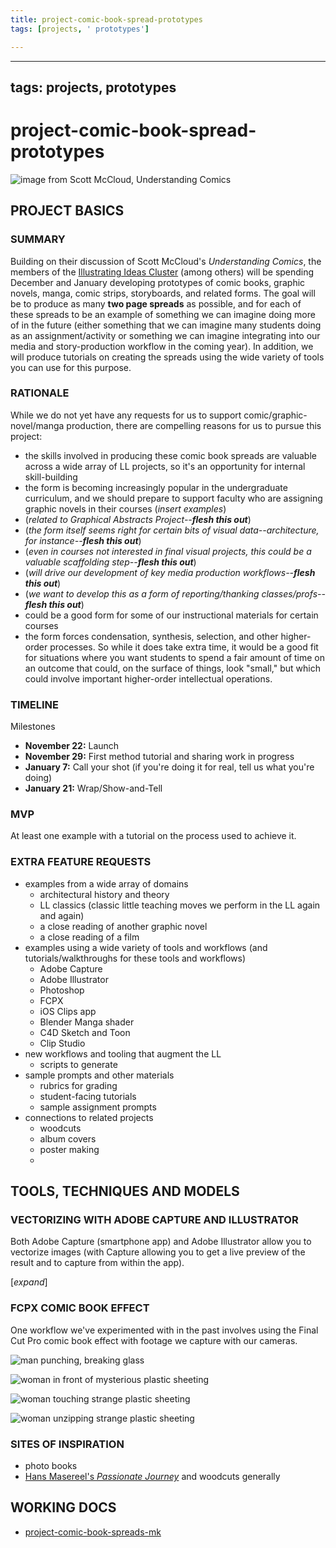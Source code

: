 ```yaml
---
title: project-comic-book-spread-prototypes
tags: [projects, ' prototypes']

---
```


---
tags: projects, prototypes
---

# project-comic-book-spread-prototypes

![image from Scott McCloud, Understanding Comics](https://jynnemason.files.wordpress.com/2015/07/mccloud2.png)

## PROJECT BASICS

### SUMMARY

Building on their discussion of Scott McCloud's *Understanding Comics*, the members of the [Illustrating Ideas Cluster](/kX9p_XSFSV-kcRSlc-dAag) (among others) will be spending December and January developing prototypes of comic books, graphic novels, manga, comic strips, storyboards, and related forms. The goal will be to produce as many **two page spreads** as possible, and for each of these spreads to be an example of something we can imagine doing more of in the future (either something that we can imagine many students doing as an assignment/activity or something we can imagine integrating into our media and story-production workflow in the coming year). In addition, we will produce tutorials on creating the spreads using the wide variety of tools you can use for this purpose.

### RATIONALE 
While we do not yet have any requests for us to support comic/graphic-novel/manga production, there are compelling reasons for us to pursue this project:
* the skills involved in producing these comic book spreads are valuable across a wide array of LL projects, so it's an opportunity for internal skill-building
* the form is becoming increasingly popular in the undergraduate curriculum, and we should prepare to support faculty who are assigning graphic novels in their courses (*insert examples*)
* (*related to Graphical Abstracts Project--**flesh this out***)
* (*the form itself seems right for certain bits of visual data--architecture, for instance--**flesh this out***)
* (*even in courses not interested in final visual projects, this could be a valuable scaffolding step--**flesh this out***)
* (*will drive our development of key media production workflows--**flesh this out***)
* (*we want to develop this as a form of reporting/thanking classes/profs--**flesh this out***)
* could be a good form for some of our instructional materials for certain courses
* the form forces condensation, synthesis, selection, and other higher-order processes. So while it does take extra time, it would be a good fit for situations where you want students to spend a fair amount of time on an outcome that could, on the surface of things, look "small," but which could involve important higher-order intellectual operations.

### TIMELINE

Milestones

* **November 22:** Launch
* **November 29:** First method tutorial and sharing work in progress
* **January 7:** Call your shot (if you're doing it for real, tell us what you're doing)
* **January 21:** Wrap/Show-and-Tell 

### MVP

At least one example with a tutorial on the process used to achieve it. 

### EXTRA FEATURE REQUESTS

* examples from a wide array of domains
    * architectural history and theory
    * LL classics (classic little teaching moves we perform in the LL again and again)
    * a close reading of another graphic novel
    * a close reading of a film
* examples using a wide variety of tools and workflows (and tutorials/walkthroughs for these tools and workflows)
    * Adobe Capture
    * Adobe Illustrator
    * Photoshop
    * FCPX
    * iOS Clips app
    * Blender Manga shader
    * C4D Sketch and Toon
    * Clip Studio
* new workflows and tooling that augment the LL
    * scripts to generate 
* sample prompts and other materials
    * rubrics for grading
    * student-facing tutorials
    * sample assignment prompts
* connections to related projects
    * woodcuts
    * album covers
    * poster making
    * 


## TOOLS, TECHNIQUES AND MODELS

### VECTORIZING WITH ADOBE CAPTURE AND ILLUSTRATOR

Both Adobe Capture (smartphone app) and Adobe Illustrator allow you to vectorize images (with Capture allowing you to get a live preview of the result and to capture from within the app).

[*expand*]

### FCPX COMIC BOOK EFFECT
One workflow we've experimented with in the past involves using the Final Cut Pro comic book effect with footage we capture with our cameras.

![man punching, breaking glass](https://files.slack.com/files-pri/T0HTW3H0V-F02N81VSN3D/faster-glass-break_540.gif?pub_secret=519203abf9)

![woman in front of mysterious plastic sheeting](https://files.slack.com/files-pri/T0HTW3H0V-F02N82TQGV9/take_on_sample_03.jpg?pub_secret=82b876b6ea)

![woman touching strange plastic sheeting](https://files.slack.com/files-pri/T0HTW3H0V-F02N82UBKJP/take_on_sample_12.jpg?pub_secret=ee1703af9f)

![woman unzipping strange plastic sheeting](https://files.slack.com/files-pri/T0HTW3H0V-F02MTCNJSMD/take_on_sample_07.jpg?pub_secret=547834f518)

### SITES OF INSPIRATION

* photo books 
* [Hans Masereel's *Passionate Journey*](https://en.wikipedia.org/wiki/Passionate_Journey) and woodcuts generally




## WORKING DOCS

* [project-comic-book-spreads-mk](/rSizxEi9Qr2OyufzTqAFfA)